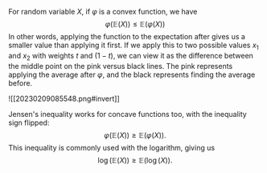 For random variable $X$, if $\varphi$ is a convex function, we have $$\varphi(\mathbb{E}(X)) \leq \mathbb{E}(\varphi(X))$$
In other words, applying the function to the expectation after gives us a smaller value than applying it first. If we apply this to two possible values $x_1$ and $x_2$ with weights $t$ and $(1-t)$, we can view it as the difference between the middle point on the pink versus black lines. The pink represents applying the average after $\varphi$, and the black represents finding the average before.

![[20230209085548.png#invert]]

Jensen's inequality works for concave functions too, with the inequality sign flipped: $$\varphi(\mathbb{E}(X)) \geq \mathbb{E}(\varphi(X)).$$ This inequality is commonly used with the logarithm, giving us $$\log(\mathbb{E}(X)) \geq \mathbb{E}(\log(X)).$$